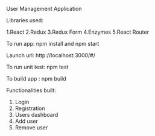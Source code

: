 User Management Application

Libraries used:

1.React
2.Redux
3.Redux Form
4.Enzymes
5.React Router

To run app: npm install and npm start

Launch url:  http://localhost:3000/#/

To run unit test: npm test

To build app : npm build

Functionalities built:

1. Login
2. Registration
3. Users dashboard
4. Add user
5. Remove user



